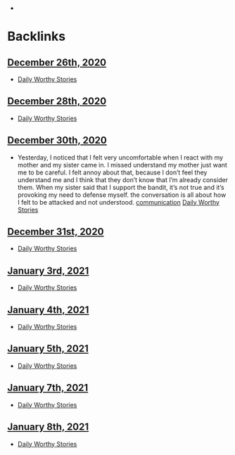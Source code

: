 - 

# Backlinks
## [December 26th, 2020](<December 26th, 2020.md>)
- [Daily Worthy Stories](<Daily Worthy Stories.md>)

## [December 28th, 2020](<December 28th, 2020.md>)
- [Daily Worthy Stories](<Daily Worthy Stories.md>)

## [December 30th, 2020](<December 30th, 2020.md>)
- Yesterday, I noticed that I felt very uncomfortable when I react with my mother and my sister came in. I missed understand my mother just want me to be careful. I felt annoy about that, because I don’t feel they understand me and I think that they don’t know that I’m already consider them. When my sister said that I support the bandit, it’s not true and it’s provoking my need to defense myself. the conversation is all about how I felt to be attacked and not understood. [communication](<communication.md>) [Daily Worthy Stories](<Daily Worthy Stories.md>)

## [December 31st, 2020](<December 31st, 2020.md>)
- [Daily Worthy Stories](<Daily Worthy Stories.md>)

## [January 3rd, 2021](<January 3rd, 2021.md>)
- [Daily Worthy Stories](<Daily Worthy Stories.md>)

## [January 4th, 2021](<January 4th, 2021.md>)
- [Daily Worthy Stories](<Daily Worthy Stories.md>)

## [January 5th, 2021](<January 5th, 2021.md>)
- [Daily Worthy Stories](<Daily Worthy Stories.md>)

## [January 7th, 2021](<January 7th, 2021.md>)
- [Daily Worthy Stories](<Daily Worthy Stories.md>)

## [January 8th, 2021](<January 8th, 2021.md>)
- [Daily Worthy Stories](<Daily Worthy Stories.md>)

